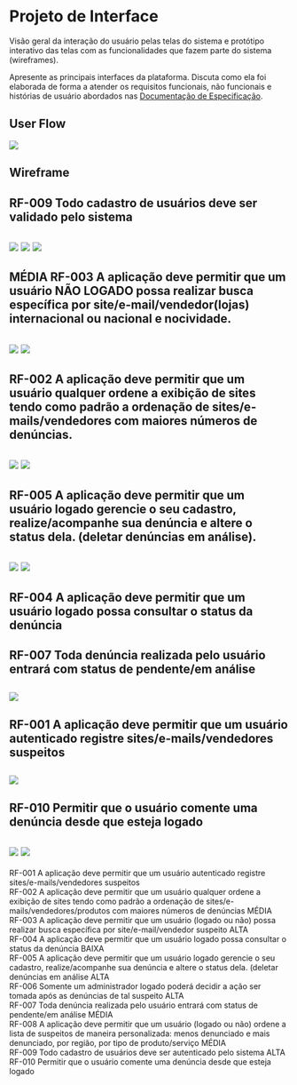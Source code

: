 
# Projeto de Interface

Visão geral da interação do usuário pelas telas do sistema e protótipo interativo das telas com as funcionalidades que fazem parte do sistema (wireframes).

 Apresente as principais interfaces da plataforma. Discuta como ela foi elaborada de forma a atender os requisitos funcionais, não funcionais e histórias de usuário abordados nas <a href="2-Especificação do Projeto.md"> Documentação de Especificação</a>.

## User Flow 

![](https://github.com/ICEI-PUC-Minas-PMV-SI/pmv-si-2022-2-e1-proj-web-t3-sos-web/blob/main/docs/img/User%20Flow.jpg)


## Wireframe

## RF-009 Todo cadastro de usuários deve ser validado pelo sistema

![](https://github.com/ICEI-PUC-Minas-PMV-SI/pmv-si-2022-2-e1-proj-web-t3-sos-web/blob/main/docs/img/telas/Login.jpg)
![](https://github.com/ICEI-PUC-Minas-PMV-SI/pmv-si-2022-2-e1-proj-web-t3-sos-web/blob/main/docs/img/cadastro.jpg)
![](https://github.com/ICEI-PUC-Minas-PMV-SI/pmv-si-2022-2-e1-proj-web-t3-sos-web/blob/main/docs/img/telas/Recupera%C3%A7%C3%A3o%20de%20Senha%204%201.jpg)
---
## MÉDIA RF-003 A aplicação deve permitir que um usuário NÃO LOGADO possa realizar busca específica por site/e-mail/vendedor(lojas) internacional ou nacional e nocividade. 

![](https://github.com/ICEI-PUC-Minas-PMV-SI/pmv-si-2022-2-e1-proj-web-t3-sos-web/blob/main/docs/img/telas/Entrar%20como%20convidado%202.jpg)
![](https://github.com/ICEI-PUC-Minas-PMV-SI/pmv-si-2022-2-e1-proj-web-t3-sos-web/blob/main/docs/img/telas/Acompanhar%20den%C3%BAncia%201.jpg)
---
## RF-002 A aplicação deve permitir que um usuário qualquer ordene a exibição de sites tendo como padrão a ordenação de sites/e-mails/vendedores com maiores números de denúncias.

![](https://github.com/ICEI-PUC-Minas-PMV-SI/pmv-si-2022-2-e1-proj-web-t3-sos-web/blob/main/docs/img/telas/Acompanhar%20den%C3%BAncia%20(2).jpg)
![](https://github.com/ICEI-PUC-Minas-PMV-SI/pmv-si-2022-2-e1-proj-web-t3-sos-web/blob/main/docs/img/telas/Den%C3%BAncias1.jpg)
---
## RF-005 A aplicação deve permitir que um usuário logado gerencie o seu cadastro, realize/acompanhe sua denúncia e altere o status dela. (deletar denúncias em análise).

![](https://github.com/ICEI-PUC-Minas-PMV-SI/pmv-si-2022-2-e1-proj-web-t3-sos-web/blob/main/docs/img/telas/Tela%20do%20usu%C3%A1rio%201.jpg)
![](https://github.com/ICEI-PUC-Minas-PMV-SI/pmv-si-2022-2-e1-proj-web-t3-sos-web/blob/main/docs/img/telas/Acompanhar%20den%C3%BAncia%20confirma%C3%A7%C3%A3o%201.jpg)
---
## RF-004 A aplicação deve permitir que um usuário logado possa consultar o status da denúncia
## RF-007 Toda denúncia realizada pelo usuário entrará com status de pendente/em análise 

![](https://github.com/ICEI-PUC-Minas-PMV-SI/pmv-si-2022-2-e1-proj-web-t3-sos-web/blob/main/docs/img/telas/Acompanhar%20den%C3%BAncia%202.jpg)
---
## RF-001	A aplicação deve permitir que um usuário autenticado registre sites/e-mails/vendedores suspeitos	

![](https://github.com/ICEI-PUC-Minas-PMV-SI/pmv-si-2022-2-e1-proj-web-t3-sos-web/blob/main/docs/img/telas/Criar%20Den%C3%BAncia%20este.jpg)
---
## RF-010 Permitir que o usuário comente uma denúncia desde que esteja logado

![](https://github.com/ICEI-PUC-Minas-PMV-SI/pmv-si-2022-2-e1-proj-web-t3-sos-web/blob/main/docs/img/telas/Comentarios%20denuncias%20este.jpg)
![](https://github.com/ICEI-PUC-Minas-PMV-SI/pmv-si-2022-2-e1-proj-web-t3-sos-web/blob/main/docs/img/adicionar-comentarios.jpg)
---
RF-001	A aplicação deve permitir que um usuário autenticado registre sites/e-mails/vendedores suspeitos	
RF-002	A aplicação deve permitir que um usuário qualquer ordene a exibição de sites tendo como padrão a ordenação de sites/e-mails/vendedores/produtos com maiores números de denúncias	MÉDIA	
RF-003	A aplicação deve permitir que um usuário (logado ou não) possa realizar busca específica por site/e-mail/vendedor suspeito	ALTA	
RF-004	A aplicação deve permitir que um usuário logado possa consultar o status da denúncia	BAIXA	
RF-005	A aplicação deve permitir que um usuário logado gerencie o seu cadastro, realize/acompanhe sua denúncia e altere o status dela. (deletar denúncias em análise	ALTA	
RF-006	Somente um administrador logado poderá decidir a ação ser tomada após as denúncias de tal suspeito	ALTA	
RF-007	Toda denúncia realizada pelo usuário entrará com status de pendente/em análise	MÉDIA	
RF-008	A aplicação deve permitir que um usuário (logado ou não) ordene a lista de suspeitos de maneira personalizada: menos denunciado e mais denunciado, por região, por tipo de produto/serviço	MÉDIA	
RF-009	Todo cadastro de usuários deve ser autenticado pelo sistema	ALTA	
RF-010	Permitir que o usuário comente uma denúncia desde que esteja logado

